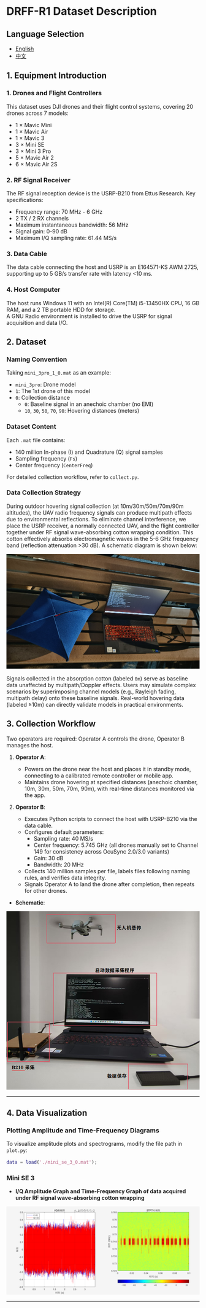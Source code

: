 # DRFF-R1 Dataset Description

## Language Selection
- [English](README.en.md)
- [中文](README.md)

## 1. Equipment Introduction

### 1. Drones and Flight Controllers  
This dataset uses DJI drones and their flight control systems, covering 20 drones across 7 models:  
- 1 × Mavic Mini  
- 1 × Mavic Air  
- 1 × Mavic 3  
- 3 × Mini SE  
- 3 × Mini 3 Pro  
- 5 × Mavic Air 2  
- 6 × Mavic Air 2S  

### 2. RF Signal Receiver  
The RF signal reception device is the USRP-B210 from Ettus Research. Key specifications:  
- Frequency range: 70 MHz - 6 GHz  
- 2 TX / 2 RX channels  
- Maximum instantaneous bandwidth: 56 MHz  
- Signal gain: 0-90 dB  
- Maximum I/Q sampling rate: 61.44 MS/s  

### 3. Data Cable  
The data cable connecting the host and USRP is an E164571-KS AWM 2725, supporting up to 5 GB/s transfer rate with latency <10 ms.  

### 4. Host Computer  
The host runs Windows 11 with an Intel(R) Core(TM) i5-13450HX CPU, 16 GB RAM, and a 2 TB portable HDD for storage.  
A GNU Radio environment is installed to drive the USRP for signal acquisition and data I/O.  

## 2. Dataset  

### Naming Convention  
Taking `mini_3pro_1_0.mat` as an example:  
- `mini_3pro`: Drone model  
- `1`: The 1st drone of this model  
- `0`: Collection distance  
  - `0`: Baseline signal in an anechoic chamber (no EMI)  
  - `10`, `30`, `50`, `70`, `90`: Hovering distances (meters)  

### Dataset Content  
Each `.mat` file contains:  
- 140 million In-phase (I) and Quadrature (Q) signal samples  
- Sampling frequency (`Fs`)  
- Center frequency (`CenterFreq`)  

For detailed collection workflow, refer to `collect.py`.  

### Data Collection Strategy  
During outdoor hovering signal collection (at 10m/30m/50m/70m/90m altitudes), the UAV radio frequency signals can produce multipath effects due to environmental reflections. To eliminate channel interference, we place the USRP receiver, a normally connected UAV, and the flight controller together under RF signal wave-absorbing cotton wrapping condition. This cotton effectively absorbs electromagnetic waves in the 5-6 GHz frequency band (reflection attenuation >30 dB). A schematic diagram is shown below: 

![absorb](images/absorb.jpg)  

Signals collected in the absorption cotton (labeled `0m`) serve as baseline data unaffected by multipath/Doppler effects. Users may simulate complex scenarios by superimposing channel models (e.g., Rayleigh fading, multipath delay) onto these baseline signals. Real-world hovering data (labeled ≥10m) can directly validate models in practical environments.  

## 3. Collection Workflow  

Two operators are required: Operator A controls the drone, Operator B manages the host.  

1. **Operator A**:  
   - Powers on the drone near the host and places it in standby mode, connecting to a calibrated remote controller or mobile app.  
   - Maintains drone hovering at specified distances (anechoic chamber, 10m, 30m, 50m, 70m, 90m), with real-time distances monitored via the app.  

2. **Operator B**:  
   - Executes Python scripts to connect the host with USRP-B210 via the data cable.  
   - Configures default parameters:  
     - Sampling rate: 40 MS/s  
     - Center frequency: 5.745 GHz (all drones manually set to Channel 149 for consistency across OcuSync 2.0/3.0 variants)  
     - Gain: 30 dB  
     - Bandwidth: 20 MHz  
   - Collects 140 million samples per file, labels files following naming rules, and verifies data integrity.  
   - Signals Operator A to land the drone after completion, then repeats for other drones.  

- **Schematic**:  

![Collection Schematic](images/collect.png)  

---  

## 4. Data Visualization  

### Plotting Amplitude and Time-Frequency Diagrams  
To visualize amplitude plots and spectrograms, modify the file path in `plot.py`:  
```matlab  
data = load('./mini_se_3_0.mat');  
```
### Mini SE 3 
- **I/Q Amplitude Graph and Time-Frequency Graph of data acquired under RF signal wave-absorbing cotton wrapping**

![Mavic Air 2S 1 I/Q 振幅图](images/Mini_SE_3_0.png) 

---
